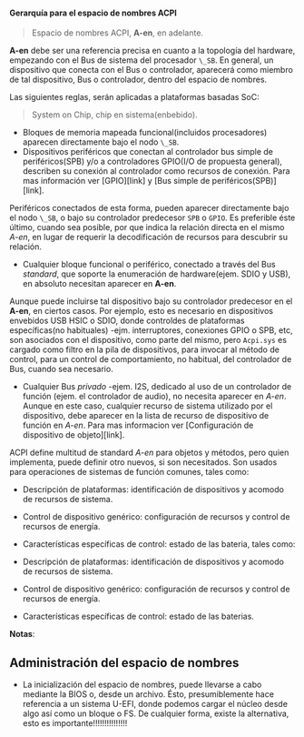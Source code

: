 #### Gerarquía para el espacio de nombres ACPI

> Espacio de nombres ACPI, __A-en__, en adelante.

__A-en__ debe ser una referencia precisa en cuanto a la topología del hardware, empezando
con el Bus de sistema del procesador `\_SB`. En general, un dispositivo que conecta con
el Bus o controlador, aparecerá como miembro de tal dispositivo, Bus o controlador, 
dentro del espacio de nombres.

Las siguientes reglas, serán aplicadas a plataformas basadas SoC:
> System on Chip, chip en sistema(enbebido).

- Bloques de memoria mapeada funcional(incluidos procesadores) aparecen directamente
bajo el nodo `\_SB`.
- Dispositivos periféricos que conectan al controlador bus simple de periféricos(SPB) y/o
a controladores GPIO(I/O de propuesta general), describen su conexión al controlador
como recursos de conexión. Para mas información ver [GPIO][link] y [Bus simple de 
periféricos(SPB)][link].

Periféricos conectados de esta forma, pueden aparecer directamente bajo el nodo `\_SB`,
o bajo su controlador predecesor `SPB` o `GPIO`. Es preferible éste último, cuando sea
posible, por que indica la relación directa en el mismo _A-en_, en lugar de requerir la 
decodificación de recursos para descubrir su relación.

- Cualquier bloque funcional o periférico, conectado a través del Bus _standard_, que
soporte la enumeración de hardware(ejem. SDIO y USB), en absoluto necesitan aparecer en
__A-en__.

Aunque puede incluirse tal dispositivo bajo su controlador predecesor en el __A-en__, en
ciertos casos. Por ejemplo, esto es necesario en dispositivos envebidos USB HSIC o SDIO,
donde controldes de plataformas específicas(no habituales) -ejm. interruptores, conexiones
GPIO o SPB, etc, son asociados con el dispositivo, como parte del mismo, pero `Acpi.sys`
es cargado como filtro en la pila de dispositivos, para invocar al método de control, 
para un control de comportamiento, no habitual, del controlador de Bus, cuando sea 
necesario.

- Cualquier Bus _privado_ -ejem. I2S, dedicado al uso de un controlador de función (ejem. 
el controlador de audio), no necesita aparecer en _A-en_. Aunque en este caso, cualquier
recurso de sistema utilizado por el dispositivo, debe aparecer en la lista de recurso de 
dispositivo de función en _A-en_. Para mas informacion ver [Configuración de dispositivo
de objeto][link].

ACPI define multitud de standard _A-en_ para objetos y métodos, pero quien implementa,
puede definir otro nuevos, si son necesitados. Son usados para operaciones de sistemas
de función comunes, tales como:

- Descripción de plataformas: identificación de dispositivos y acomodo de recursos de
sistema.
- Control de dispositivo genérico: configuración de recursos y control de recursos de
energía.
- Características específicas de control: estado de las bateria, tales como:

- Descripción de plataformas: identificación de dispositivos y acomodo de recursos de
sistema.
- Control de dispositivo genérico: configuración de recursos y control de recursos de
energía.
- Características específicas de control: estado de las baterias.


__Notas__:

## Administración del espacio de nombres
- La inicialización del espacio de nombres, puede llevarse a cabo mediante la
BIOS o, desde un archivo. Ésto, presumiblemente hace referencia a un sistema
U-EFI, donde podemos cargar el núcleo desde algo así como un bloque o FS.
De cualquier forma, existe la alternativa, esto es importante!!!!!!!!!!!!!!!
